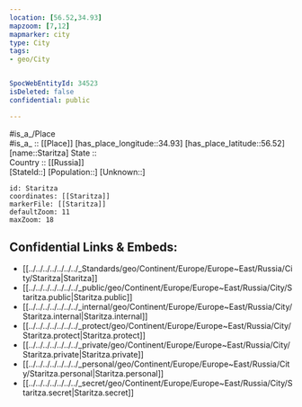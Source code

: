 ```yaml
---
location: [56.52,34.93] 
mapzoom: [7,12] 
mapmarker: city 
type: City
tags:
- geo/City


SpocWebEntityId: 34523
isDeleted: false
confidential: public

---
```

#is_a_/Place  
#is_a_ :: [[Place]] 
[has_place_longitude::34.93] 
[has_place_latitude::56.52] 
[name::Staritza] 
State ::  
Country :: [[Russia]]  
[StateId::] 
[Population::] 
[Unknown::] 


```leaflet
id: Staritza
coordinates: [[Staritza]] 
markerFile: [[Staritza]] 
defaultZoom: 11 
maxZoom: 18
```


## Confidential Links & Embeds: 
- [[../../../../../../../_Standards/geo/Continent/Europe/Europe~East/Russia/City/Staritza|Staritza]] 
- [[../../../../../../../_public/geo/Continent/Europe/Europe~East/Russia/City/Staritza.public|Staritza.public]] 
- [[../../../../../../../_internal/geo/Continent/Europe/Europe~East/Russia/City/Staritza.internal|Staritza.internal]] 
- [[../../../../../../../_protect/geo/Continent/Europe/Europe~East/Russia/City/Staritza.protect|Staritza.protect]] 
- [[../../../../../../../_private/geo/Continent/Europe/Europe~East/Russia/City/Staritza.private|Staritza.private]] 
- [[../../../../../../../_personal/geo/Continent/Europe/Europe~East/Russia/City/Staritza.personal|Staritza.personal]] 
- [[../../../../../../../_secret/geo/Continent/Europe/Europe~East/Russia/City/Staritza.secret|Staritza.secret]] 
